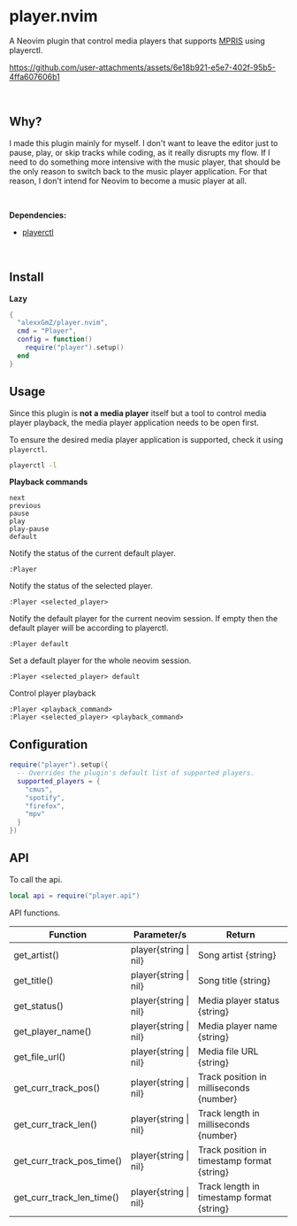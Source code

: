 # player.nvim

A Neovim plugin that control media players that supports [MPRIS](https://wiki.archlinux.org/title/MPRIS)
using playerctl.

https://github.com/user-attachments/assets/6e18b921-e5e7-402f-95b5-4ffa607606b1

<br>

## Why?

I made this plugin mainly for myself. I don't want to leave the editor just to pause,
play, or skip tracks while coding, as it really disrupts my flow. If I need to do
something more intensive with the music player, that should be the only reason to switch
back to the music player application. For that reason, I don't intend for Neovim to
become a music player at all.

<br>

**Dependencies:**

* [playerctl](https://github.com/altdesktop/playerctl)

<br>

## Install

**Lazy**
```lua
{
  "alexxGmZ/player.nvim",
  cmd = "Player",
  config = function()
    require("player").setup()
  end
}
```

## Usage

Since this plugin is **not a media player** itself but a tool to control media player
playback, the media player application needs to be open first.

To ensure the desired media player application is supported, check it using `playerctl`.
```bash
playerctl -l
```

**Playback commands**
```
next
previous
pause
play
play-pause
default
```

Notify the status of the current default player.
```
:Player
```

Notify the status of the selected player.
```
:Player <selected_player>
```

Notify the default player for the current neovim session. If empty then the default player
will be according to playerctl.
```
:Player default
```

Set a default player for the whole neovim session.
```
:Player <selected_player> default
```

Control player playback
```
:Player <playback_command>
:Player <selected_player> <playback_command>
```

## Configuration
```lua
require("player").setup({
  -- Overrides the plugin's default list of supported players.
  supported_players = {
    "cmus",
    "spotify",
    "firefox",
    "mpv"
  }
})
```

## API

To call the api.
```lua
local api = require("player.api")
```

API functions.

| Function                  | Parameter/s           | Return                                      |
| ------------------------- | --------------------- | ------------------------------------------- |
| get_artist()              | player{string \| nil} | Song artist {string}                        |
| get_title()               | player{string \| nil} | Song title {string}                         |
| get_status()              | player{string \| nil} | Media player status {string}                |
| get_player_name()         | player{string \| nil} | Media player name {string}                  |
| get_file_url()            | player{string \| nil} | Media file URL {string}                     |
| get_curr_track_pos()      | player{string \| nil} | Track position in milliseconds {number}     |
| get_curr_track_len()      | player{string \| nil} | Track length in milliseconds {number}       |
| get_curr_track_pos_time() | player{string \| nil} | Track position in timestamp format {string} |
| get_curr_track_len_time() | player{string \| nil} | Track length in timestamp format {string}   |

